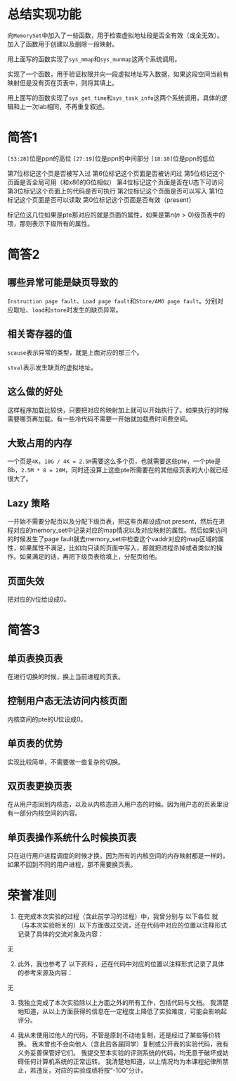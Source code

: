 # 总结实现功能
向`MemorySet`中加入了一些函数，用于检查虚拟地址段是否全有效（或全无效）。加入了函数用于创建以及删除一段映射。

用上面写的函数实现了`sys_mmap`和`sys_munmap`这两个系统调用。

实现了一个函数，用于验证权限并向一段虚拟地址写入数据，如果这段空间当前有映射但是没有页在页表中，则将其填上。

用上面写的函数实现了`sys_get_time`和`sys_task_info`这两个系统调用，具体的逻辑和上一次lab相同，不再重复叙述。

# 简答1

`[53:28]`位是ppn的高位
`[27:19]`位是ppn的中间部分
`[18:10]`位是ppn的低位

第7位标记这个页是否被写入过
第6位标记这个页面是否被访问过
第5位标记这个页面是否全局可用（和x86的G位相似）
第4位标记这个页面是否在U态下可访问
第3位标记这个页面上的代码是否可执行
第2位标记这个页面是否可以写入
第1位标记这个页面是否可以读取
第0位标记这个页面是否有效（present）

标记位这几位如果是pte那对应的就是页面的属性，如果是第$n(n\gt 0)$级页表中的项，那则表示下级所有的属性。

# 简答2

## 哪些异常可能是缺页导致的

`Instruction page fault`、`Load page fault`和`Store/AMO page fault`。分别对应取址、`load`和`store`时发生的缺页异常。

## 相关寄存器的值

`scause`表示异常的类型，就是上面对应的那三个。

`stval`表示发生缺页的虚拟地址。

## 这么做的好处

这样程序加载比较快，只要把对应的映射加上就可以开始执行了。如果执行的时候需要哪页再加载。有一些冷代码不需要一开始就加载费时间费空间。

## 大致占用的内存

一个页是`4K`，`10G / 4K = 2.5M`需要这么多个页，也就需要这些pte，一个pte是8b，`2.5M * 8 = 20M`，同时还没算上这些pte所需要在的其他级页表的大小就已经很大了。

## Lazy 策略

一开始不需要分配页以及分配下级页表，把这些页都设成not present，然后在进程对应的memory_set中记录对应的map情况以及对应映射的属性。然后如果访问的时候发生了page fault就去memory_set中检查这个vaddr对应的map区域的属性，如果属性不满足，比如向只读的页面中写入，那就把进程杀掉或者类似的操作。如果满足的话，再把下级页表给填上，分配页给他。

## 页面失效

把对应的`V`位给设成0。

# 简答3

## 单页表换页表

在进行切换的时候，换上当前进程的页表。

## 控制用户态无法访问内核页面

内核空间的pte的U位设成0。

## 单页表的优势

实现比较简单，不需要做一些复杂的切换。

## 双页表更换页表

在从用户态回到内核态，以及从内核态进入用户态的时候。因为用户态的页表里没有一部分内核空间的内容。

## 单页表操作系统什么时候换页表

只在进行用户进程调度的时候才换。因为所有的内核空间的内存映射都是一样的，如果不回到不同的用户进程，那不需要换页表。

# 荣誉准则

1. 在完成本次实验的过程（含此前学习的过程）中，我曾分别与 以下各位 就（与本次实验相关的）以下方面做过交流，还在代码中对应的位置以注释形式记录了具体的交流对象及内容：

无

2. 此外，我也参考了 以下资料 ，还在代码中对应的位置以注释形式记录了具体的参考来源及内容：

无

3. 我独立完成了本次实验除以上方面之外的所有工作，包括代码与文档。 我清楚地知道，从以上方面获得的信息在一定程度上降低了实验难度，可能会影响起评分。

4. 我从未使用过他人的代码，不管是原封不动地复制，还是经过了某些等价转换。 我未曾也不会向他人（含此后各届同学）复制或公开我的实验代码，我有义务妥善保管好它们。 我提交至本实验的评测系统的代码，均无意于破坏或妨碍任何计算机系统的正常运转。 我清楚地知道，以上情况均为本课程纪律所禁止，若违反，对应的实验成绩将按“-100”分计。
